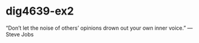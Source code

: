 # dig4639-ex2

“Don’t let the noise of others’ opinions drown out your own inner voice.”
― Steve Jobs